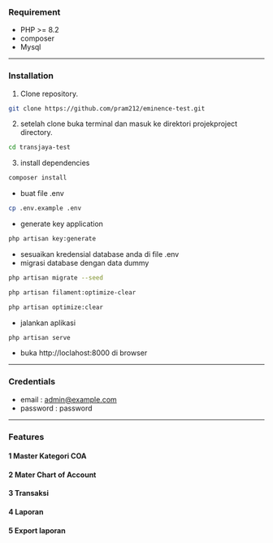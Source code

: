 ### Requirement
- PHP >= 8.2
- composer
- Mysql

---

### Installation
1. Clone repository.
```bash
git clone https://github.com/pram212/eminence-test.git
```
2. setelah clone buka terminal dan masuk ke direktori projekproject directory.
```bash
cd transjaya-test
```
3. install dependencies
```bash 
composer install
```
- buat file .env
```bash
cp .env.example .env
``` 
- generate key application
```bash 
php artisan key:generate
```
- sesuaikan kredensial database anda di file .env
- migrasi database dengan data dummy
```bash
php artisan migrate --seed
```
```bash
php artisan filament:optimize-clear
```
```bash 
php artisan optimize:clear
```
- jalankan aplikasi
```bash 
php artisan serve
```
- buka http://loclahost:8000 di browser

---

### Credentials
- email : admin@example.com
- password : password

---

### Features
#### 1 Master Kategori COA
#### 2 Mater Chart of Account
#### 3 Transaksi
#### 4 Laporan
#### 5 Export laporan
